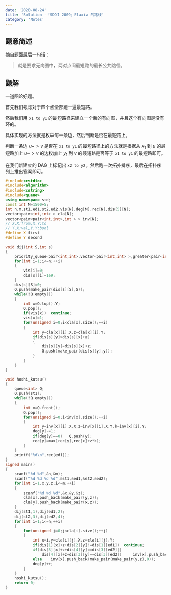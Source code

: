 ```yaml
---
date: '2020-08-24'
title: 'Solution -「SDOI 2009」Elaxia 的路线'
category: 'Notes'
---
```


## 题意简述

摘自题面最后一句话：

>就是要求无向图中，两对点间最短路的最长公共路径。

## 题解

一道图论好题。

首先我们考虑对于四个点全部跑一遍最短路。

然后我们用 `x1 to y1` 的最短路径来建立一个新的有向图，并且这个有向图是没有环的。

具体实现的方法就是枚举每一条边，然后判断是否在最短路上。

判断一条边 $u->v$ 是否在 `x1 to y1` 的最短路径上的方法就是根据从 $x_{1}$ 到 $u$ 的最短路加上 $u->v$ 的边权加上 $y_{1}$ 到 $v$ 的最短路是否等于 `x1 to y1` 的最短路即可。

在我们新建立的 DAG 上标记出 `x2 to y2`，然后跑一次拓扑排序，最后在拓扑序列上推出答案即可。

```cpp
#include<cstdio>
#include<algorithm>
#include<cstring>
#include<queue>
using namespace std;
const int N=1500+5;
int n,m,st1,ed1,st2,ed2,vis[N],deg[N],rec[N],dis[5][N];
vector<pair<int,int> > cla[N];
vector<pair<pair<int,int>,int > > inv[N];
// X.X:from,X.Y:to
// Y.X:val,Y.Y:bool
#define X first
#define Y second

void dij(int S,int s)
{
	priority_queue<pair<int,int>,vector<pair<int,int> >,greater<pair<int,int> > > Q;
	for(int i=1;i<=n;++i)
	{
		vis[i]=0;
		dis[s][i]=1e9;
	}
	dis[s][S]=0;
	Q.push(make_pair(dis[s][S],S));
	while(!Q.empty())
	{
		int x=Q.top().Y;
		Q.pop();
		if(vis[x])	continue;
		vis[x]=1;
		for(unsigned i=0;i<cla[x].size();++i)
		{
			int y=cla[x][i].X,z=cla[x][i].Y;
			if(dis[s][y]>dis[s][x]+z)
			{
				dis[s][y]=dis[s][x]+z;
				Q.push(make_pair(dis[s][y],y));
			}
		}
	}
}

void hoshi_kutsu()
{
	queue<int> Q;
	Q.push(st1);
	while(!Q.empty())
	{
		int x=Q.front();
		Q.pop();
		for(unsigned i=0;i<inv[x].size();++i)
		{
			int y=inv[x][i].X.X,z=inv[x][i].X.Y,k=inv[x][i].Y;
			deg[y]-=1;
			if(deg[y]==0)	Q.push(y);
			rec[y]=max(rec[y],rec[x]+z*k);
		}
	}
	printf("%d\n",rec[ed1]);
}
signed main()
{
	scanf("%d %d",&n,&m);
	scanf("%d %d %d %d",&st1,&ed1,&st2,&ed2);
	for(int i=1,x,y,z;i<=m;++i)
	{
		scanf("%d %d %d",&x,&y,&z);
		cla[x].push_back(make_pair(y,z));
		cla[y].push_back(make_pair(x,z));
	}
	dij(st1,1),dij(ed1,2);
	dij(st2,3),dij(ed2,4);
	for(int i=1;i<=n;++i)
	{
		for(unsigned j=0;j<cla[i].size();++j)
		{
			int x=i,y=cla[i][j].X,z=cla[i][j].Y;
			if(dis[1][x]+z+dis[2][y]!=dis[1][ed1])	continue;
			if(dis[3][x]+z+dis[4][y]==dis[3][ed2]||
				dis[4][x]+z+dis[3][y]==dis[3][ed2]) 	inv[x].push_back(make_pair(make_pair(y,z),1));
			else	inv[x].push_back(make_pair(make_pair(y,z),0));
			deg[y]++;
		}
	}
	hoshi_kutsu();
	return 0;
}
```